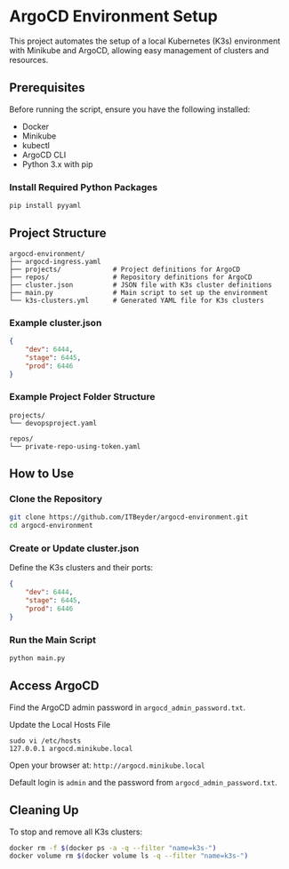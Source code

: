 
# ArgoCD Environment Setup

This project automates the setup of a local Kubernetes (K3s) environment with Minikube and ArgoCD, allowing easy management of clusters and resources.

## Prerequisites

Before running the script, ensure you have the following installed:

- Docker
- Minikube
- kubectl
- ArgoCD CLI
- Python 3.x with pip

### Install Required Python Packages

```bash
pip install pyyaml
```

## Project Structure

```
argocd-environment/
├── argocd-ingress.yaml
├── projects/             # Project definitions for ArgoCD
├── repos/                # Repository definitions for ArgoCD
├── cluster.json          # JSON file with K3s cluster definitions
├── main.py               # Main script to set up the environment
└── k3s-clusters.yml      # Generated YAML file for K3s clusters
```

### Example cluster.json

```json
{
    "dev": 6444,
    "stage": 6445,
    "prod": 6446
}
```

### Example Project Folder Structure

```
projects/
└── devopsproject.yaml

repos/
└── private-repo-using-token.yaml
```

## How to Use

### Clone the Repository

```bash
git clone https://github.com/ITBeyder/argocd-environment.git
cd argocd-environment
```

### Create or Update cluster.json

Define the K3s clusters and their ports:

```json
{
    "dev": 6444,
    "stage": 6445,
    "prod": 6446
}
```

### Run the Main Script

```bash
python main.py
```

## Access ArgoCD

Find the ArgoCD admin password in `argocd_admin_password.txt`.

Update the Local Hosts File
```
sudo vi /etc/hosts
127.0.0.1 argocd.minikube.local
```

Open your browser at: `http://argocd.minikube.local`

Default login is `admin` and the password from `argocd_admin_password.txt`.

## Cleaning Up

To stop and remove all K3s clusters:

```bash
docker rm -f $(docker ps -a -q --filter "name=k3s-")
docker volume rm $(docker volume ls -q --filter "name=k3s-")
```
